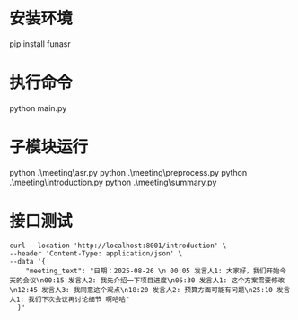 # 安装环境

pip install funasr

# 执行命令

python main.py

# 子模块运行
python .\meeting\asr.py
python .\meeting\preprocess.py 
python .\meeting\introduction.py
python .\meeting\summary.py

# 接口测试
```
curl --location 'http://localhost:8001/introduction' \
--header 'Content-Type: application/json' \
--data '{
    "meeting_text": "日期：2025-08-26 \n 00:05 发言人1: 大家好，我们开始今天的会议\n00:15 发言人2: 我先介绍一下项目进度\n05:30 发言人1: 这个方案需要修改\n12:45 发言人3: 我同意这个观点\n18:20 发言人2: 预算方面可能有问题\n25:10 发言人1: 我们下次会议再讨论细节 啊哈哈"
  }'
```